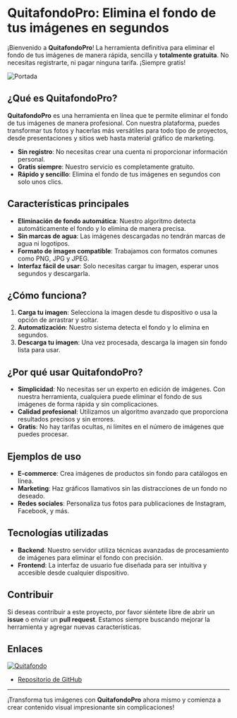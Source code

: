 # QuitafondoPro: Elimina el fondo de tus imágenes en segundos

¡Bienvenido a **QuitafondoPro**! La herramienta definitiva para eliminar el fondo de tus imágenes de manera rápida, sencilla y **totalmente gratuita**. No necesitas registrarte, ni pagar ninguna tarifa. ¡Siempre gratis!

![Portada](https://www.webcincodev.com/blog/wp-content/uploads/2024/11/Black-and-Beige-Simple-Tablet-UI-Design-Mockup-Instagram-Post.png)

## ¿Qué es QuitafondoPro?

**QuitafondoPro** es una herramienta en línea que te permite eliminar el fondo de tus imágenes de manera profesional. Con nuestra plataforma, puedes transformar tus fotos y hacerlas más versátiles para todo tipo de proyectos, desde presentaciones y sitios web hasta material gráfico de marketing. 

- **Sin registro**: No necesitas crear una cuenta ni proporcionar información personal.
- **Gratis siempre**: Nuestro servicio es completamente gratuito.
- **Rápido y sencillo**: Elimina el fondo de tus imágenes en segundos con solo unos clics.

## Características principales

- **Eliminación de fondo automática**: Nuestro algoritmo detecta automáticamente el fondo y lo elimina de manera precisa.
- **Sin marcas de agua**: Las imágenes descargadas no tendrán marcas de agua ni logotipos.
- **Formato de imagen compatible**: Trabajamos con formatos comunes como PNG, JPG y JPEG.
- **Interfaz fácil de usar**: Solo necesitas cargar tu imagen, esperar unos segundos y descargarla.

## ¿Cómo funciona?

1. **Carga tu imagen**: Selecciona la imagen desde tu dispositivo o usa la opción de arrastrar y soltar.
2. **Automatización**: Nuestro sistema detecta el fondo y lo elimina en segundos.
3. **Descarga tu imagen**: Una vez procesada, descarga la imagen sin fondo lista para usar.

## ¿Por qué usar QuitafondoPro?

- **Simplicidad**: No necesitas ser un experto en edición de imágenes. Con nuestra herramienta, cualquiera puede eliminar el fondo de sus imágenes de forma rápida y sin complicaciones.
- **Calidad profesional**: Utilizamos un algoritmo avanzado que proporciona resultados precisos y sin errores.
- **Gratis**: No hay tarifas ocultas, ni límites en el número de imágenes que puedes procesar.

## Ejemplos de uso

- **E-commerce**: Crea imágenes de productos sin fondo para catálogos en línea.
- **Marketing**: Haz gráficos llamativos sin las distracciones de un fondo no deseado.
- **Redes sociales**: Personaliza tus fotos para publicaciones de Instagram, Facebook, y más.

## Tecnologías utilizadas

- **Backend**: Nuestro servidor utiliza técnicas avanzadas de procesamiento de imágenes para eliminar el fondo con precisión.
- **Frontend**: La interfaz de usuario fue diseñada para ser intuitiva y accesible desde cualquier dispositivo.

## Contribuir

Si deseas contribuir a este proyecto, por favor siéntete libre de abrir un **issue** o enviar un **pull request**. Estamos siempre buscando mejorar la herramienta y agregar nuevas características.

## Enlaces

[![Quitafondo](https://img.shields.io/badge/Quitafondo-yellow?style=for-the-badge)](https://www.aovalle.space/)


- [Repositorio de GitHub](https://github.com/jacar/quitafondo)

---

¡Transforma tus imágenes con **QuitafondoPro** ahora mismo y comienza a crear contenido visual impresionante sin complicaciones!
